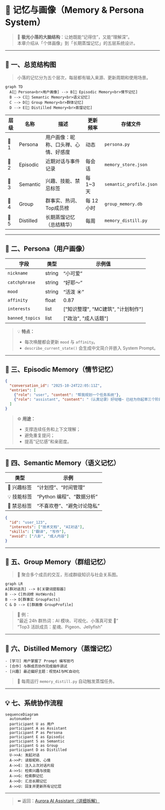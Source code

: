 # 💞 记忆与画像（Memory & Persona System）

> 🧠 **极光小落的大脑结构**：让她既能“记得住”，又能“理解深”。  
> 本章介绍从「个体画像」到「长期蒸馏记忆」的五层系统设计。

---

## 🌈 一、总览结构图

> 小落的记忆分为五个层次，每层都有输入来源、更新周期和使用场景。

```mermaid
graph TD
  A[💞 Persona<br>用户画像] --> B[📘 Episodic Memory<br>情节记忆]
  B --> C[🔎 Semantic Memory<br>语义记忆]
  C --> D[👥 Group Memory<br>群体记忆]
  D --> E[🧪 Distilled Memory<br>蒸馏记忆]
```

| 层级 | 名称 | 描述 | 更新频率 | 存储文件 |
|------|------|------|------------|-------------|
| 💞 1 | Persona | 用户画像：昵称、口头禅、心情、好感度 | 动态 | `persona.py` |
| 📘 2 | Episodic | 近期对话与事件记录 | 每会话 | `memory_store.json` |
| 🔎 3 | Semantic | 兴趣、技能、禁忌标签 | 每 1~3 天 | `semantic_profile.json` |
| 👥 4 | Group | 群事实、热词、Top成员榜 | 每 12 小时 | `group_memory.db` |
| 🧪 5 | Distilled | 长期蒸馏记忆（总结精华） | 每周 | `memory_distill.py` |

---

## 💞 二、Persona（用户画像）

| 字段 | 类型 | 示例值 |
|------|------|---------|
| `nickname` | string | “小可爱” |
| `catchphrase` | string | “好耶～” |
| `mood` | string | “活泼 ☀️” |
| `affinity` | float | 0.87 |
| `interests` | list | ["知识整理", "MC建筑", "计划制作"] |
| `banned_topics` | list | ["政治", "成人话题"] |

> 💡 **特点：**
> - 每次唤醒都会更新 `mood` 与 `affinity`。  
> - `describe_current_state()` 会生成中文简介并嵌入 System Prompt。  

---

## 📘 三、Episodic Memory（情节记忆）

```json
{
  "conversation_id": "2025-10-24T22:05:11Z",
  "entries": [
    {"role": "user", "content": "帮我规划一个任务系统"},
    {"role": "assistant", "content": "（认真记录）好哒喵~ 已经为你起草三个阶段。"}
  ]
}
```

> ⚙️ **用途：**
> - 支撑连续任务和上下文理解；
> - 避免重复提问；
> - 提高“记忆感”和亲密度。

---

## 🔎 四、Semantic Memory（语义记忆）

| 类型 | 示例 |
|------|------|
| 🎯 兴趣标签 | “计划控”、“时间管理” |
| 💡 技能标签 | “Python 编程”、“数据分析” |
| 🚫 禁忌标签 | “不喜欢卷”、“避免讨论隐私” |

```json
{
  "id": "user_123",
  "interests": ["技术文档", "AI对话"],
  "skills": ["翻译", "写作"],
  "avoid": ["八卦", "成人内容"]
}
```

---

## 👥 五、Group Memory（群组记忆）

> 📡 聚合多个成员的交互，形成群级知识与社会关系图。

```mermaid
graph LR
A[群对话流] --> B[关键词提取器]
B --> C[热词榜 HotWords]
B --> D[群事实 GroupFacts]
C & D --> E[群画像 GroupProfile]
```

> 💬 例：  
> “最近 24h 群热词：AI 模块、可视化、小落真可爱 🥰”  
> “Top3 活跃成员：星魂、Pigeon、Jellyfish”

---

## 🧪 六、Distilled Memory（蒸馏记忆）

```text
- [学习] 用户掌握了 Prompt 编写技巧
- [合作] 与群成员协作完成插件调试
- [兴趣] 最近偏好主题：视觉AI与MC自动化
```

> 🧩 每周运行 `memory_distill.py` 自动触发蒸馏任务。

---

## 💡 七、系统协作流程

```mermaid
sequenceDiagram
  autonumber
  participant U as 用户
  participant A as Assistant
  participant P as Persona
  participant E as Episodic
  participant S as Semantic
  participant G as Group
  participant D as Distilled
  U->>A: 发起对话
  A->>P: 读取昵称、心情
  A->>E: 注入上次对话片段
  A->>S: 检索兴趣与技能
  A->>G: 检索群记忆
  A->>D: 汇总长期记忆
  A->>U: 回复并更新所有记忆层
```

---

> ⬅️ 返回：[Aurora AI Assistant（详细拆解）](README.md)
